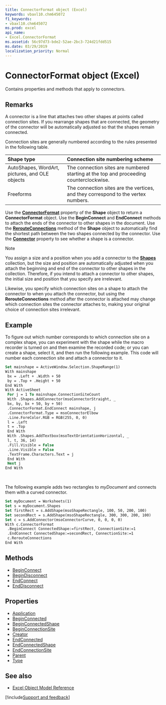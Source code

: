 ```yaml
---
title: ConnectorFormat object (Excel)
keywords: vbaxl10.chm645072
f1_keywords:
- vbaxl10.chm645072
ms.prod: excel
api_name:
- Excel.ConnectorFormat
ms.assetid: 56c97d73-bde2-52ae-2bc3-724d21fdd515
ms.date: 03/29/2019
localization_priority: Normal
---
```



# ConnectorFormat object (Excel)

Contains properties and methods that apply to connectors.


## Remarks

A connector is a line that attaches two other shapes at points called connection sites. If you rearrange shapes that are connected, the geometry of the connector will be automatically adjusted so that the shapes remain connected.

Connection sites are generally numbered according to the rules presented in the following table.

|Shape type|Connection site numbering scheme|
|:-----|:-----|
|AutoShapes, WordArt, pictures, and OLE objects|The connection sites are numbered starting at the top and proceeding counterclockwise.|
|Freeforms|The connection sites are the vertices, and they correspond to the vertex numbers.|

Use the **[ConnectorFormat](excel.shape.connectorformat.md)** property of the **Shape** object to return a **ConnectorFormat** object. Use the **BeginConnect** and **EndConnect** methods to attach the ends of the connector to other shapes in the document. Use the **[RerouteConnections](Excel.Shape.RerouteConnections.md)** method of the **Shape** object to automatically find the shortest path between the two shapes connected by the connector. Use the **[Connector](Excel.Shape.Connector.md)** property to see whether a shape is a connector.

> [!NOTE] 
> You assign a size and a position when you add a connector to the **[Shapes](excel.shapes.md)** collection, but the size and position are automatically adjusted when you attach the beginning and end of the connector to other shapes in the collection. Therefore, if you intend to attach a connector to other shapes, the initial size and position that you specify are irrelevant.
> 
> Likewise, you specify which connection sites on a shape to attach the connector to when you attach the connector, but using the **RerouteConnections** method after the connector is attached may change which connection sites the connector attaches to, making your original choice of connection sites irrelevant.


## Example

To figure out which number corresponds to which connection site on a complex shape, you can experiment with the shape while the macro recorder is turned on and then examine the recorded code; or you can create a shape, select it, and then run the following example. This code will number each connection site and attach a connector to it.

```vb
Set mainshape = ActiveWindow.Selection.ShapeRange(1) 
With mainshape 
 bx = .Left + .Width + 50 
 by = .Top + .Height + 50 
End With 
With ActiveSheet 
 For j = 1 To mainshape.ConnectionSiteCount 
 With .Shapes.AddConnector(msoConnectorStraight, _ 
 bx, by, bx + 50, by + 50) 
 .ConnectorFormat.EndConnect mainshape, j 
 .ConnectorFormat.Type = msoConnectorElbow 
 .Line.ForeColor.RGB = RGB(255, 0, 0) 
 l = .Left 
 t = .Top 
 End With 
 With .Shapes.AddTextbox(msoTextOrientationHorizontal, _ 
 l, t, 36, 14) 
 .Fill.Visible = False 
 .Line.Visible = False 
 .TextFrame.Characters.Text = j 
 End With 
 Next j 
End With
```

<br/>

The following example adds two rectangles to _myDocument_ and connects them with a curved connector.

```vb
Set myDocument = Worksheets(1) 
Set s = myDocument.Shapes 
Set firstRect = s.AddShape(msoShapeRectangle, 100, 50, 200, 100) 
Set secondRect = s.AddShape(msoShapeRectangle, 300, 300, 200, 100) 
Set c = s.AddConnector(msoConnectorCurve, 0, 0, 0, 0) 
With c.ConnectorFormat 
 .BeginConnect ConnectedShape:=firstRect, ConnectionSite:=1 
 .EndConnect ConnectedShape:=secondRect, ConnectionSite:=1 
 c.RerouteConnections 
End With
```


## Methods

- [BeginConnect](Excel.ConnectorFormat.BeginConnect.md)
- [BeginDisconnect](Excel.ConnectorFormat.BeginDisconnect.md)
- [EndConnect](Excel.ConnectorFormat.EndConnect.md)
- [EndDisconnect](Excel.ConnectorFormat.EndDisconnect.md)

## Properties

- [Application](Excel.ConnectorFormat.Application.md)
- [BeginConnected](Excel.ConnectorFormat.BeginConnected.md)
- [BeginConnectedShape](Excel.ConnectorFormat.BeginConnectedShape.md)
- [BeginConnectionSite](Excel.ConnectorFormat.BeginConnectionSite.md)
- [Creator](Excel.ConnectorFormat.Creator.md)
- [EndConnected](Excel.ConnectorFormat.EndConnected.md)
- [EndConnectedShape](Excel.ConnectorFormat.EndConnectedShape.md)
- [EndConnectionSite](Excel.ConnectorFormat.EndConnectionSite.md)
- [Parent](Excel.ConnectorFormat.Parent.md)
- [Type](Excel.ConnectorFormat.Type.md)


## See also

- [Excel Object Model Reference](overview/Excel/object-model.md)

[!include[Support and feedback](~/includes/feedback-boilerplate.md)]